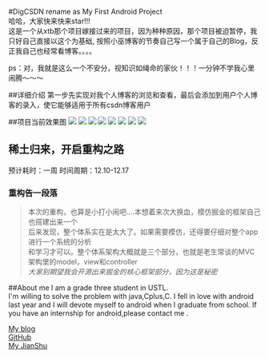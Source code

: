 
#DigCSDN
rename as My First Android Project<br>
哈哈，大家快来快来star!!!<br>
这是一个从xtb那个项目嫁接过来的项目，因为种种原因，那个项目被迫暂停，我只好自己直接以这个为基础,
按照小巫博客的节奏自己写一个属于自己的Blog，反正我自己也经常看博客。。。。

ps：对，我就是这么一个不安分，视知识如绳命的家伙！！！一分钟不学我心里闹腾～～～

##详细介绍
第一步先实现对我个人博客的浏览和查看，最后会添加到用户个人博客的录入，使它能够适用于所有csdn博客用户

##项目当前效果图
![](https://github.com/Bob1993/ImageCache/blob/master/Images/15.png)
![](https://github.com/Bob1993/ImageCache/blob/master/Images/16.png)
![](https://github.com/Bob1993/ImageCache/blob/master/Images/17.png)
![](https://github.com/Bob1993/ImageCache/blob/master/Images/18.png)
![](https://github.com/Bob1993/ImageCache/blob/master/Images/19.png)
![](https://github.com/Bob1993/ImageCache/blob/master/Images/20.png)
![](https://github.com/Bob1993/ImageCache/blob/master/Images/21.png)
![](https://github.com/Bob1993/ImageCache/blob/master/Images/22.png)




## 稀土归来，开启重构之路
预计耗时：一周
时间周期：12.10-12.17

### 重构告一段落
> 本次的重构，也算是小打小闹吧....本想着来次大换血，模仿掘金的框架自己也搭建出来一个  
后来发现，整个体系实在是太大了。如果需要模仿，还得要仔细对整个app进行一个系统的分析  
和学习才可以。整个体系架构大概就是三个部分，也就是老生常谈的MVC架构里的model，view和controller  
*大家别期望我会开源出来掘金的核心框架部分，因为这是秘密*

##About me
I am a grade three student in USTL.<br>
 I'm willing to solve the problem with java,Cplus,C. I fell in love with android last year and I will devote myself to android when I graduate from school. If you have an internship for android,please contact me .<br>

[My blog](http://lovinghuan.com)  
[GitHub](https://github.com/Bob1993)  
[My JianShu](http://www.jianshu.com/users/5f2821bda896/latest_articles)
